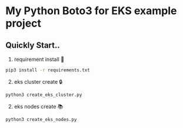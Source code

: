 # My Python Boto3 for EKS example project

## Quickly Start..
1. requirement install 🚀 
```bash
pip3 install -r requirements.txt
```

2. eks cluster create 🔒
```bash
python3 create_eks_cluster.py
```

2. eks nodes create 📚
```bash
python3 create_eks_nodes.py
```